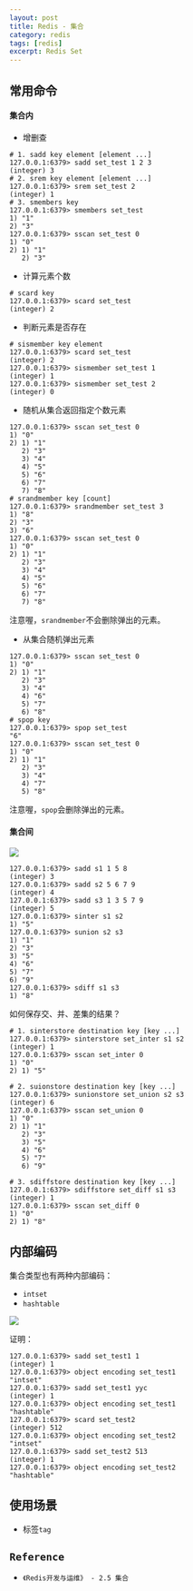 ```yaml
---
layout: post
title: Redis - 集合
category: redis
tags: [redis]
excerpt: Redis Set
---
```


## 常用命令  

#### 集合内  

- 增删查  

``` shell
# 1. sadd key element [element ...]
127.0.0.1:6379> sadd set_test 1 2 3
(integer) 3
# 2. srem key element [element ...]
127.0.0.1:6379> srem set_test 2
(integer) 1
# 3. smembers key
127.0.0.1:6379> smembers set_test
1) "1"
2) "3"
127.0.0.1:6379> sscan set_test 0
1) "0"
2) 1) "1"
   2) "3"
```

- 计算元素个数  

``` shell
# scard key
127.0.0.1:6379> scard set_test
(integer) 2
```

- 判断元素是否存在  

``` shell
# sismember key element
127.0.0.1:6379> scard set_test
(integer) 2
127.0.0.1:6379> sismember set_test 1
(integer) 1
127.0.0.1:6379> sismember set_test 2
(integer) 0
```

- 随机从集合返回指定个数元素  

``` shell
127.0.0.1:6379> sscan set_test 0
1) "0"
2) 1) "1"
   2) "3"
   3) "4"
   4) "5"
   5) "6"
   6) "7"
   7) "8"
# srandmember key [count]
127.0.0.1:6379> srandmember set_test 3
1) "8"
2) "3"
3) "6"
127.0.0.1:6379> sscan set_test 0
1) "0"
2) 1) "1"
   2) "3"
   3) "4"
   4) "5"
   5) "6"
   6) "7"
   7) "8"
```

注意喔，`srandmember`不会删除弹出的元素。  


- 从集合随机弹出元素  

``` shell
127.0.0.1:6379> sscan set_test 0
1) "0"
2) 1) "1"
   2) "3"
   3) "4"
   4) "6"
   5) "7"
   6) "8"
# spop key
127.0.0.1:6379> spop set_test
"6"
127.0.0.1:6379> sscan set_test 0
1) "0"
2) 1) "1"
   2) "3"
   3) "4"
   4) "7"
   5) "8"
```

注意喔，`spop`会删除弹出的元素。  


#### 集合间  

![](https://yyc-images.oss-cn-beijing.aliyuncs.com/set.png)

``` shell
127.0.0.1:6379> sadd s1 1 5 8
(integer) 3
127.0.0.1:6379> sadd s2 5 6 7 9
(integer) 4
127.0.0.1:6379> sadd s3 1 3 5 7 9
(integer) 5
127.0.0.1:6379> sinter s1 s2
1) "5"
127.0.0.1:6379> sunion s2 s3
1) "1"
2) "3"
3) "5"
4) "6"
5) "7"
6) "9"
127.0.0.1:6379> sdiff s1 s3
1) "8"
```

如何保存交、并、差集的结果？  

``` shell
# 1. sinterstore destination key [key ...]
127.0.0.1:6379> sinterstore set_inter s1 s2
(integer) 1
127.0.0.1:6379> sscan set_inter 0
1) "0"
2) 1) "5"

# 2. suionstore destination key [key ...]
127.0.0.1:6379> sunionstore set_union s2 s3
(integer) 6
127.0.0.1:6379> sscan set_union 0
1) "0"
2) 1) "1"
   2) "3"
   3) "5"
   4) "6"
   5) "7"
   6) "9"

# 3. sdiffstore destination key [key ...]
127.0.0.1:6379> sdiffstore set_diff s1 s3
(integer) 1
127.0.0.1:6379> sscan set_diff 0
1) "0"
2) 1) "8"
```


## 内部编码  

集合类型也有两种内部编码：  

- `intset`  
- `hashtable`  

![](https://yyc-images.oss-cn-beijing.aliyuncs.com/set_encoding.png)


证明：  

``` shell
127.0.0.1:6379> sadd set_test1 1
(integer) 1
127.0.0.1:6379> object encoding set_test1
"intset"
127.0.0.1:6379> sadd set_test1 yyc
(integer) 1
127.0.0.1:6379> object encoding set_test1
"hashtable"
127.0.0.1:6379> scard set_test2
(integer) 512
127.0.0.1:6379> object encoding set_test2
"intset"
127.0.0.1:6379> sadd set_test2 513
(integer) 1
127.0.0.1:6379> object encoding set_test2
"hashtable"
```

## 使用场景  

- 标签`tag`  


## `Reference`  

- `《Redis开发与运维》 - 2.5 集合`